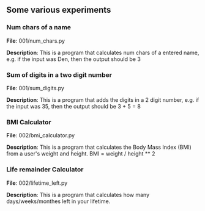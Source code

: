 ## Some various experiments


### Num chars of a name

**File**: 001/num_chars.py

**Description**: This is a program that calculates num chars of a entered name,
e.g. if the input was Den, then the output should be 3


### Sum of digits in a two digit number

**File**: 001/sum_digits.py

**Description**: This is a program that adds the digits in a 2 digit number, 
e.g. if the input was 35, then the output should be 3 + 5 = 8


### BMI Calculator

**File**: 002/bmi_calculator.py

**Description**: This is a program that calculates the Body Mass Index (BMI) from a user's weight and height. 
BMI = weight / height ** 2


### Life remainder Calculator

**File**: 002/lifetime_left.py

**Description**: This is a program that calculates how many days/weeks/monthes left in your lifetime.
